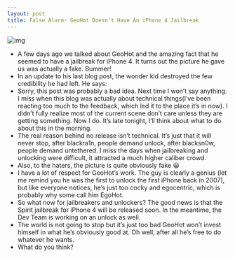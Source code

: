 ```yaml
---
layout: post
title: False Alarm- GeoHot Doesn't Have An iPhone 4 Jailbreak
---
```

![img](http://media.idownloadblog.com/wp-content/uploads/2010/07/geohot-pausing-for-the-cameras.jpg)
* A few days ago we talked about GeoHot and the amazing fact that he seemed to have a jailbreak for iPhone 4. It turns out the picture he gave us was actually a fake. Bummer!
* In an update to his last blog post, the wonder kid destroyed the few credibility he had left. He says:
* Sorry, this post was probably a bad idea. Next time I won’t say anything. I miss when this blog was actually about technical things(I’ve been reacting too much to the feedback, which led it to the place it’s in now). I didn’t fully realize most of the current scene don’t care unless they are getting something. Now I do. It’s late tonight, I’ll think about what to do about this in the morning.
* The real reason behind no release isn’t technical. It’s just that it will never stop, after blackra1n, people demand unlock, after blacksn0w, people demand untethered. I miss the days when jailbreaking and unlocking were difficult, it attracted a much higher caliber crowd.
* Also, to the haters, the picture is quite obviously fake 😀
* I have a lot of respect for GeoHot’s work. The guy is clearly a genius (let me remind you he was the first to unlock the first iPhone back in 2007), but like everyone notices, he’s just too cocky and egocentric, which is probably why some call him EgoHot.
* So what now for jailbreakers and unlockers? The good news is that the Spirit jailbreak for iPhone 4 will be released soon. In the meantime, the Dev Team is working on an unlock as well.
* The world is not going to stop but it’s just too bad GeoHot won’t invest himself in what he’s obviously good at. Oh well, after all he’s free to do whatever he wants.
* What do you think?

